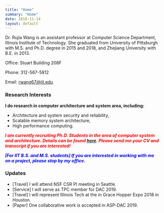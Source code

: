 ```yaml
---
title: "Home"
summary: "Home"
date: 2018-11-14
layout: default
---
```


Dr. Rujia Wang is an assistant professor at Computer Science Department, Illinois Institute of Technology. She graduated from University of Pittsburgh with M.S. and Ph.D. degree in 2015 and 2018, and Zhejiang University with B.E. in 2013.

Office: Stuart Building 208F

Phone: 312-567-5812

Email: rwang67@iit.edu


### Research Interests
**I do research in computer architecture and system area, including:**

* Architecture and system security and reliability,
* Scalable memory system architecture,
* High performance computing.

<span style="color:red">***I am currently recruiting Ph.D. Students in the area of computer system and architecture. Details can be found [here](/students). Please send me your CV and transcript if you are interested!***</span>

<span style="color:blue">***[For IIT B.S. and M.S. students] If you are interested in working with me on a project, please stop by my office.***</span>


### Updates
* [Travel] I will attend NSF CSR PI meeting in Seattle.
* [Service] I will serve as TPC member for DAC 2019.
* [Travel] I will represent Illinois Tech at the in Grace Hopper Expo 2018 in Houston.
* [Paper] One collaborative work is accepted in ASP-DAC 2019.
